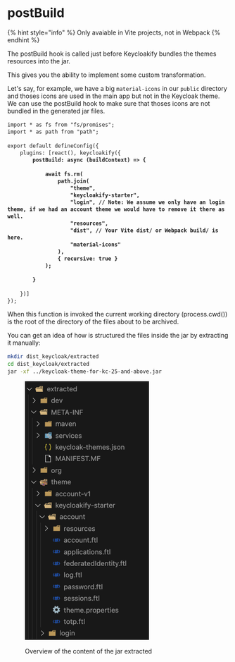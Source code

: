 # postBuild

{% hint style="info" %}
Only avaiable in Vite projects, not in Webpack
{% endhint %}

The postBuild hook is called just before Keycloakify bundles the themes resources into the jar. &#x20;

This gives you the ability to implement some custom transformation.&#x20;

Let's say, for example, we have a big `material-icons` in our `public` directory and thoses icons are used in the main app but not in the Keycloak theme.  We can use the postBuild hook to make sure that thoses icons are not bundled in the generated jar files.

<pre class="language-typescript" data-title="vite.config.ts"><code class="lang-typescript">import * as fs from "fs/promises";
import * as path from "path";

export default defineConfig({
    plugins: [react(), keycloakify({
<strong>        postBuild: async (buildContext) => {
</strong><strong>            
</strong><strong>            await fs.rm(
</strong><strong>                path.join(
</strong><strong>                    "theme",
</strong><strong>                    "keycloakify-starter",
</strong><strong>                    "login", // Note: We assume we only have an login theme, if we had an account theme we would have to remove it there as well.
</strong><strong>                    "resources",
</strong><strong>                    "dist", // Your Vite dist/ or Webpack build/ is here.
</strong><strong>                    "material-icons"
</strong><strong>                ),
</strong><strong>                { recursive: true }
</strong><strong>            );
</strong><strong>            
</strong><strong>        }
</strong>        
    })]
});
</code></pre>

When this function is invoked the current working directory (process.cwd()) is the root of the directory of the files about to be archived.

You can get an idea of how is structured the files inside the jar by extracting it manually:

```bash
mkdir dist_keycloak/extracted
cd dist_keycloak/extracted
jar -xf ../keycloak-theme-for-kc-25-and-above.jar
```

<figure><img src="../.gitbook/assets/image (2) (1) (1).png" alt=""><figcaption><p>Overview of the content of the jar extracted</p></figcaption></figure>
